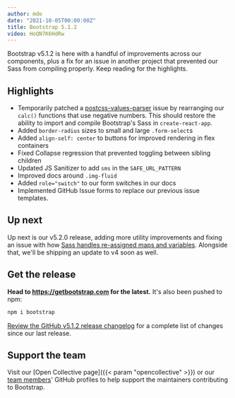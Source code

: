 ```yaml
---
author: mdo
date: "2021-10-05T00:00:00Z"
title: Bootstrap 5.1.2
video: HoQN7K6HdRw
---
```


Bootstrap v5.1.2 is here with a handful of improvements across our components, plus a fix for an issue in another project that prevented our Sass from compiling properly. Keep reading for the highlights.

## Highlights

- Temporarily patched a [postcss-values-parser](https://github.com/shellscape/postcss-values-parser/issues/138) issue by rearranging our `calc()` functions that use negative numbers. This should restore the ability to import and compile Bootstrap's Sass in `create-react-app`.
- Added `border-radius` sizes to small and large `.form-select`s
- Added `align-self: center` to buttons for improved rendering in flex containers
- Fixed Collapse regression that prevented toggling between sibling children
- Updated JS Sanitizer to add `sms` in the `SAFE_URL_PATTERN`
- Improved docs around `.img-fluid`
- Added `role="switch"` to our form switches in our docs
- Implemented GitHub Issue forms to replace our previous issue templates.

## Up next

Up next is our v5.2.0 release, adding more utility improvements and fixing an issue with how [Sass handles re-assigned maps and variables](https://github.com/twbs/bootstrap/issues/34756). Alongside that, we'll be shipping an update to v4 soon as well.

## Get the release

**Head to <https://getbootstrap.com> for the latest.** It's also been pushed to npm:

```sh
npm i bootstrap
```

[Review the GitHub v5.1.2 release changelog](https://github.com/twbs/bootstrap/releases/tag/v5.1.2) for a complete list of changes since our last release.

## Support the team

Visit our [Open Collective page]({{< param "opencollective" >}}) or our [team members](https://github.com/orgs/twbs/people)' GitHub profiles to help support the maintainers contributing to Bootstrap.
